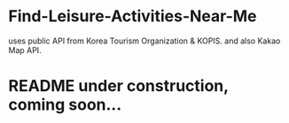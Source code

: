 # Find-Leisure-Activities-Near-Me
uses public API from Korea Tourism Organization &amp; KOPIS. and also Kakao Map API.

# README under construction, coming soon...
